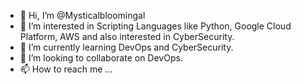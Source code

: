 - 👋 Hi, I’m @Mysticalbloomingal
- 👀 I’m interested in Scripting Languages like Python, Google Cloud Platform, AWS and also interested in CyberSecurity.
- 🌱 I’m currently learning DevOps and CyberSecurity.
- 💞️ I’m looking to collaborate on DevOps.
- 📫 How to reach me ...

<!---
Mysticalbloomingal/Mysticalbloomingal is a ✨ special ✨ repository because its `README.md` (this file) appears on your GitHub profile.
You can click the Preview link to take a look at your changes.
--->
